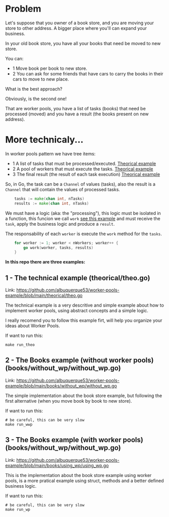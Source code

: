 # Problem

Let's suppose that you owner of a book store, and you are moving your store to other address. A bigger place where you'll can expand your business.

In your old book store, you have all your books that need be moved to new store.

You can:
- 1 Move book per book to new store.
- 2 You can ask for some friends that have cars to carry the books in their cars to move to new place.

What is the best approach?

Obviously, is the second one!

That are worker pools, you have a list of tasks (books) that need be processed (moved) and you have a result (the books present on new address).

# More technicaly...

In worker pools pattern we have tree items:

- 1 A list of tasks that must be processed/executed. [Theorical example](https://github.com/albuquerque53/worker-pools-example/blob/main/theorical/theo.go#L13)
- 2 A pool of workers that must execute the tasks. [Theorical example](https://github.com/albuquerque53/worker-pools-example/blob/main/theorical/theo.go#L19)
- 3 The final result (the result of each task execution) [Theorical example](https://github.com/albuquerque53/worker-pools-example/blob/main/theorical/theo.go#L16)

So, in Go, the task can be a `Channel` of values (tasks), also the result is a `Channel` that will contain the values of processed tasks.

```go
	tasks := make(chan int, nTasks)
	results := make(chan int, nTasks)
```

We must have a logic (aka: the "processing"), this logic must be isolated in a function, this funcion we call `work` [see this example](https://github.com/albuquerque53/worker-pools-example/blob/main/theorical/theo.go#L37) and must receive the `task`, apply the business logic and produce a `result`.

The responsability of each `worker` is execute the `work` method for the `tasks`.

```go
	for worker := 1; worker < nWorkers; worker++ {
		go work(worker, tasks, results)
	}
```

**In this repo there are three examples:**

## 1 - The technical example (theorical/theo.go)

Link: https://github.com/albuquerque53/worker-pools-example/blob/main/theorical/theo.go

The technical example is a very descritive and simple example about how to implement worker pools, using abstract concepts and a simple logic.

I really recomend you to follow this example firt, will help you organize your ideas about Worker Pools.

If want to run this:
```
make run_theo
```

## 2 - The Books example (without worker pools) (books/without_wp/without_wp.go)

Link: https://github.com/albuquerque53/worker-pools-example/blob/main/books/without_wp/without_wp.go

The simple implementation about the book store example, but following the first alternative (when you move book by book to new store).

If want to run this:
```
# be careful, this can be very slow
make run_wwp
```

## 3 - The Books example (with worker pools) (books/without_wp/without_wp.go)

Link: https://github.com/albuquerque53/worker-pools-example/blob/main/books/using_wp/using_wp.go

This is the implementation about the book store example using worker pools, is a more pratical example using struct, methods and a better defined business logic.

If want to run this:
```
# be careful, this can be very slow
make run_wp
```
